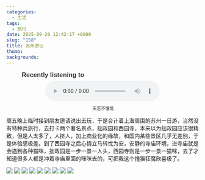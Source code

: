 ```yaml
---
categories:
  - 生活
tags:
  - 旅行
date: 2025-09-20 12:42:17 +0800
slug: "158"
title: 苏州游记
thumb:
backgrounds:
---
```



<figure style="text-align: center; font-family: Arial, sans-serif; color: #333;">
  <figcaption style="text-align: left;font-size: 1.2em; font-weight: bold; margin-bottom: 5px;">Recently listening to</figcaption>
  <audio controls src="https://blog.wangyunzi.com/video/%E5%A4%A9%E8%8B%A5%E4%B8%8D%E6%87%82%E6%83%85.mp3" style="width: 100%; max-width: 300px;"></audio>
  <figcaption style="font-size: 0.8em; margin-top: 10px;"> 天若不懂情</figcaption>
</figure>

周五晚上临时接到朋友邀请说出去玩，于是合计着上海周围的苏州一日游，当然没有特种兵旅行，去打卡两个著名景点，拙政园和西园寺，本来以为拙政园应该很精致，但是人太多了，人挤人，加上商业化的缘故，和国内某些景区几乎无差别，于是体验感极差。到了西园寺之后心情立马转忧为安，安静的寺庙环境，进寺庙就是会遇到各种猫咪，拙政园是一步一景一人头，西园寺则是一步一景一猫咪，去了才知道很多人都是冲着寺庙里面的咪咪去的，可把我这个撸猫狂魔欣喜极了。

![](https://blog.wangyunzi.com/2025/09/201320.JPG)
![](https://blog.wangyunzi.com/2025/09/202014.JPG)
![](https://blog.wangyunzi.com/2025/09/202046.JPG)
![](https://blog.wangyunzi.com/2025/09/201055.JPG)
![](https://blog.wangyunzi.com/2025/09/201109.JPG)
![](https://blog.wangyunzi.com/2025/09/201138.JPG)
![](https://blog.wangyunzi.com/2025/09/201456.JPG)
![](https://blog.wangyunzi.com/2025/09/201504.JPG)
![](https://blog.wangyunzi.com/2025/09/201703.JPG)



